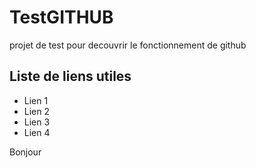 # TestGITHUB
projet de test pour decouvrir le fonctionnement de github

## Liste de liens utiles

* Lien 1
* Lien 2		
* Lien 3
* Lien 4

Bonjour